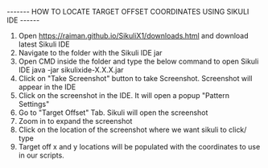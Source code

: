 ------- HOW TO LOCATE TARGET OFFSET COORDINATES USING SIKULI IDE ------
1. Open https://raiman.github.io/SikuliX1/downloads.html and download latest Sikuli IDE
2. Navigate to the folder with the Sikuli IDE jar
3. Open CMD inside the folder and type the below command to open Sikuli IDE
   java -jar sikulixide-X.X.X.jar
4. Click on "Take Screenshot" button to take Screenshot. Screenshot will appear in the IDE
5. Click on the screenshot in the IDE. It will open a popup "Pattern Settings"
6. Go to "Target Offset" Tab. Sikuli will open the screenshot
7. Zoom in to expand the screenshot
8. Click on the location of the screenshot where we want sikuli to click/ type
9. Target off x and y locations will be populated with the coordinates to use in our scripts.